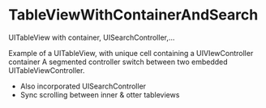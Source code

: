 # TableViewWithContainerAndSearch
UITableView with container, UISearchController,...

Example of a UITableView, with unique cell containing a UIVIewController container
A segmented controller switch between two embedded UITableViewController.

- Also incorporated UISearchController
- Sync scrolling between inner & otter tableviews
